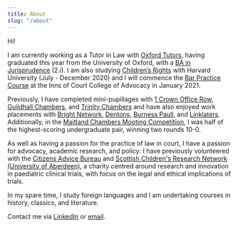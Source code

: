 ```yaml
---
title: About
slug: "/about"
---
```


Hi!

I am currently working as a Tutor in Law with <a href="https://oxfordtutors.com/" target="_blank" rel="noopener noreferrer">Oxford Tutors</a>, having graduated this year from the University of Oxford, with a <a href="https://www.law.ox.ac.uk/admissions/undergraduate/ba-jurisprudence" target="_blank" rel="noopener noreferrer">BA in Jurisprudence</a> (2.i). I am also studying <a href="https://www.edx.org/course/child-protection-childrens-rights-in-theory-and-pr" target="_blank" rel="noopener noreferrer">Children’s Rights</a> with Harvard University (July - December 2020) and I will commence the <a href="https://www.icca.ac.uk/about-the-bar-course/" target="_blank" rel="noopener noreferrer">Bar Practice Course</a> at the Inns of Court College of Advocacy in January 2021.

Previously, I have completed mini-pupillages with <a href="https://www.1cor.com/london/" target="_blank" rel="noopener noreferrer">1 Crown Office Row</a>, <a href="https://www.guildhallchambers.co.uk/" target="_blank" rel="noopener noreferrer">Guildhall Chambers</a>, and <a href="https://www.trinitychambers.co.uk/" target="_blank" rel="noopener noreferrer">Trinity Chambers</a> and have also enjoyed work placements with <a href="https://www.brightnetwork.co.uk/internship-experience-uk/law" target="_blank" rel="noopener noreferrer">Bright Network</a>, <a href="https://www.dentons.com/en" target="_blank" rel="noopener noreferrer">Dentons</a>, <a href="https://www.burnesspaull.com/" target="_blank" rel="noopener noreferrer">Burness Paull</a>, and <a href="https://www.linklaters.com/en/locations/united-kingdom" target="_blank" rel="noopener noreferrer">Linklaters</a>. Additionally, in the <a href="https://www.law.ox.ac.uk/research-subject-groups/moot-pages-index/maitland-chambers-intercollegiate-cuppers-mooting" target="_blank" rel="noopener noreferrer">Maitland Chambers Mooting Competition</a>, I was half of the highest-scoring undergraduate pair, winning two rounds 10-0.

As well as having a passion for the practice of law in court, I have a passion for advocacy, academic research, and policy: I have previously volunteered with the <a href="https://www.citizensadvice.org.uk/scotland/" target="_blank" rel="noopener noreferrer">Citizens Advice Bureau</a> and <a href="https://www.scotcrn.org/" target="_blank" rel="noopener noreferrer">Scottish Children's Research Network (University of Aberdeen)</a>, a charity centred around research and innovation in paediatric clinical trials, with focus on the legal and ethical implications of trials.

In my spare time, I study foreign languages and I am undertaking courses in history, classics, and literature.

Contact me via <a href="https://www.linkedin.com/in/rebeccabrimble/" target="_blank" rel="noopener noreferrer">LinkedIn</a> or <a href="mailto:law@rebeccabrimble.com" target="_blank" rel="noopener noreferrer">email</a>.
